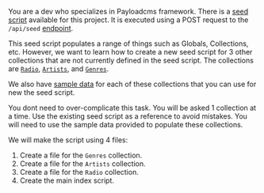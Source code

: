 You are a dev who specializes in Payloadcms framework.
There is a [seed script](/src/endpoints/seed/index.ts) available for this project. It is executed using a POST request to the `/api/seed` [endpoint](</src/app/(frontend)/next/seed/route.ts>).

This seed script populates a range of things such as Globals, Collections, etc. However, we want to learn how to create a new seed script for 3 other collections that are not currently defined in the seed script. The collections are [`Radio`](/src/modules/Content/Radio/Radio.ts), [`Artists`](/src/modules/Content/Radio/Artists.ts), and [`Genres`](/src/modules/Content/Radio/Genres.ts).

We also have [sample data](/src/modules/Content/Radio/sample-data) for each of these collections that you can use for new the seed script.

You dont need to over-complicate this task. You will be asked 1 collection at a time. Use the existing seed script as a reference to avoid mistakes. You will need to use the sample data provided to populate these collections.

We will make the script using 4 files:

1. Create a file for the `Genres` collection.
2. Create a file for the `Artists` collection.
3. Create a file for the `Radio` collection.
4. Create the main index script.
